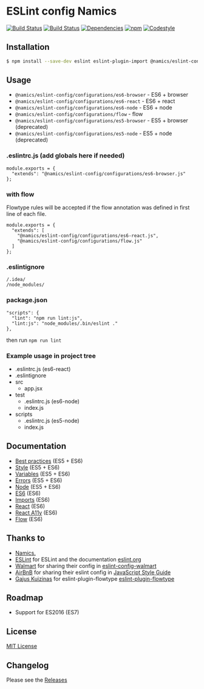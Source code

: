 # ESLint config Namics

[![Build Status](https://img.shields.io/travis/namics/eslint-config-namics/master.svg)](https://travis-ci.org/namics/eslint-config-namics)
[![Build Status](https://ci.appveyor.com/api/projects/status/sroqr91h6gjecoqi/branch/master?svg=true)](https://ci.appveyor.com/project/smollweide/eslint-config-namics/branch/master)
[![Dependencies](https://img.shields.io/david/namics/eslint-config-namics/master.svg)](https://david-dm.org/namics/eslint-config-namics)
[![npm](https://img.shields.io/npm/v/@namics/eslint-config.svg)](https://www.npmjs.com/package/@namics/eslint-config)
[![Codestyle](https://img.shields.io/badge/codestyle-namics-green.svg)](https://github.com/namics/eslint-config-namics)

## Installation
```bash
$ npm install --save-dev eslint eslint-plugin-import @namics/eslint-config
```

## Usage
- `@namics/eslint-config/configurations/es6-browser` - ES6 + browser
- `@namics/eslint-config/configurations/es6-react` - ES6 + react
- `@namics/eslint-config/configurations/es6-node` - ES6 + node
- `@namics/eslint-config/configurations/flow` - flow
- `@namics/eslint-config/configurations/es5-browser` - ES5 + browser (deprecated)
- `@namics/eslint-config/configurations/es5-node` - ES5 + node (deprecated)

### .eslintrc.js (add globals here if needed)
```
module.exports = {
  "extends": "@namics/eslint-config/configurations/es6-browser.js"
};
```

### with flow
Flowtype rules will be accepted if the flow annotation was defined in first line of each file.
```
module.exports = {
  "extends": [
    "@namics/eslint-config/configurations/es6-react.js",
    "@namics/eslint-config/configurations/flow.js"
  ]
};
```

### .eslintignore
```
/.idea/
/node_modules/
```

### package.json
```
"scripts": {
  "lint": "npm run lint:js",
  "lint:js": "node_modules/.bin/eslint ."
},
```
then run `npm run lint`

### Example usage in project tree
- .eslintrc.js (es6-react)
- .eslintignore
- src
    - app.jsx
- test
    - .eslintrc.js (es6-node)
    - index.js
- scripts
    - .eslintrc.js (es5-node)
    - index.js

## Documentation
- [Best practices](./documentation/best-practices.md) (ES5 + ES6)
- [Style](./documentation/style.md) (ES5 + ES6)
- [Variables](./documentation/variables.md) (ES5 + ES6)
- [Errors](./documentation/errors.md) (ES5 + ES6)
- [Node](./documentation/node.md) (ES5 + ES6)
- [ES6](./documentation/es6.md) (ES6)
- [Imports](./documentation/imports.md) (ES6)
- [React](./documentation/react.md) (ES6)
- [React A11y](./documentation/react-a11y.md) (ES6)
- [Flow](./documentation/flow.md) (ES6)

## Thanks to
* [Namics.](https://www.namics.com/en/)
* [ESLint](https://github.com/eslint/eslint) for ESLint and the documentation [eslint.org](http://eslint.org/)
* [Walmart](https://github.com/walmartlabs) for sharing their config in [eslint-config-walmart](https://github.com/walmartlabs/eslint-config-walmart)
* [AirBnB](https://github.com/airbnb) for sharing their eslint config in [JavaScript Style Guide](https://github.com/airbnb/javascript)
* [Gajus Kuizinas](https://github.com/gajus) for eslint-plugin-flowtype [eslint-plugin-flowtype](https://github.com/gajus/eslint-plugin-flowtype)

## Roadmap
- Support for ES2016 (ES7)

## License
[MIT License](./LICENSE)


## Changelog
Please see the [Releases](https://github.com/namics/eslint-config-namics/releases)
